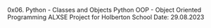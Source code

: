 0x06. Python - Classes and Objects
Python
OOP - Object Oriented Programming
ALXSE Project for Holberton School
Date: 29.08.2023
